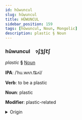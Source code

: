 ```yaml
---
id: hûwuncul
slug: hûwuncul
title: HÛWUNCUL
sidebar_position: 159
tags: [hûwuncul, Noun, Mongolic]
description: plastic § Noun
---
```


### hûwuncul&emsp;<span kind="abugida">ɂʄʒ̃ʃꞇ͊ʃ</span>

*plastic* **§** [Noun](../../tags/Noun)

**IPA**: /ˈhu.wʌn.t͡ɕʌl/

**Verb**: to be a plastic

**Noun**: plastic

**Modifier**: plastic-related

<details>
    <summary>Origin</summary>
    Mongolian хуванцар qubančir  /ˈxʊw̜ənt͡sər/<br/>
    <em>Mongolic Language Family</em>
</details>